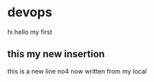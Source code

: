 # devops
 hi hello my first
## this my new insertion
this is a new line no4
now written from my local

